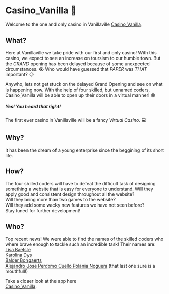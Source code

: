 # Casino_Vanilla :slot_machine:

Welcome to the one and only casino in Vanillaville
[Casino_Vanilla](https://balderb.github.io/Casino_Vanilla/index.html). 


## What?

Here at Vanillaville we take pride with our first and only casino! With this casino, we expect to see an increase on toursism to our humble town. But the _GRAND_ opening has been delayed because of some unexpected circumstances. :sob: Who would have guessed that *PAPER* was *THAT* important? :confused:

Anywho, lets not get stuck on the delayed Grand Opening and see on what is happening now. With the help of four skilled, but unnamed coders, Casino_Vanilla will be able to open up their doors in a virtual manner! :grin:
##### Yes! You heard that right!
The first ever casino in Vanillaville will be a fancy _Virtual Casino_. :computer:

## Why?

It has been the dream of a young enterprise since the beggining of its short life.

## How?

The four skilled coders will have to defeat the difficult task of designing something a website that is easy for everyone to understand.
Will they apply good and consistent design throughout all the website? <br>
Will they bring more than two games to the website? <br>
Will they add some wacky new features we have not seen before? <br>
Stay tuned for further development!

## Who?

Top recent news! We were able to find the names of the skilled coders who where brave enough to tackle such an incredible task! Their names are: <br>
[Lisa Baetsle](https://github.com/LisaBaetsle) <br>
[Karolina Dys](https://github.com/KarolinaDys) <br>
[Balder Bongaerts](https://github.com/balderb) <br>
[Alejandro Jose Perdomo Cuello Polania Noguera](https://github.com/AlejandroPerdomoCuello) (that last one sure is a mouthfull!) <br>

Take a closer look at the app here <br>
[Casino_Vanilla](https://balderb.github.io/Casino_Vanilla/index.html). 
